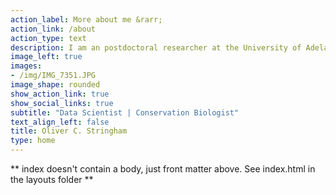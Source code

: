 ```yaml
---
action_label: More about me &rarr;
action_link: /about
action_type: text
description: I am an postdoctoral researcher at the University of Adelaide, Australia. I specialize in using data science tools including statistics, machine learning, and natural language processing to answer questions about underlying systems. My current research focusses on the wildlife trade and its intersection with conservation and biological invasions. 
image_left: true
images:
- /img/IMG_7351.JPG
image_shape: rounded
show_action_link: true
show_social_links: true
subtitle: "Data Scientist | Conservation Biologist"
text_align_left: false
title: Oliver C. Stringham
type: home
---
```


** index doesn't contain a body, just front matter above.
See index.html in the layouts folder **
